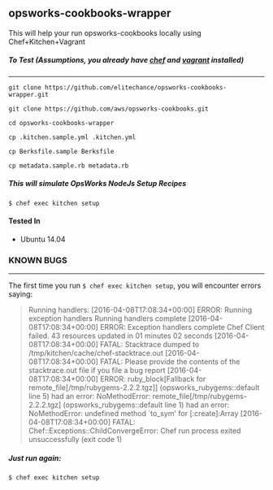 ## opsworks-cookbooks-wrapper

This will help your run opsworks-cookbooks locally using Chef+Kitchen+Vagrant

##### To Test (Assumptions, you already have [chef](https://downloads.chef.io/chef-client/) and [vagrant](https://www.vagrantup.com/downloads.html) installed)
--------------------------------

`git clone https://github.com/elitechance/opsworks-cookbooks-wrapper.git`

`git clone https://github.com/aws/opsworks-cookbooks.git`

`cd opsworks-cookbooks-wrapper`

`cp .kitchen.sample.yml .kitchen.yml`

`cp Berksfile.sample Berksfile`

`cp metadata.sample.rb metadata.rb`

##### This will simulate OpsWorks NodeJs Setup Recipes
`$ chef exec kitchen setup`


#### Tested In
* Ubuntu 14.04

### KNOWN BUGS
----------
The first time you run `$ chef exec kitchen setup`, you will encounter errors saying:

>Running handlers:
[2016-04-08T17:08:34+00:00] ERROR: Running exception handlers
Running handlers complete
[2016-04-08T17:08:34+00:00] ERROR: Exception handlers complete
Chef Client failed. 43 resources updated in 01 minutes 02 seconds
[2016-04-08T17:08:34+00:00] FATAL: Stacktrace dumped to /tmp/kitchen/cache/chef-stacktrace.out
[2016-04-08T17:08:34+00:00] FATAL: Please provide the contents of the stacktrace.out file if you file a bug report
[2016-04-08T17:08:34+00:00] ERROR: ruby_block[Fallback for remote_file[/tmp/rubygems-2.2.2.tgz]] (opsworks_rubygems::default line 5) had an error: NoMethodError: remote_file[/tmp/rubygems-2.2.2.tgz] (opsworks_rubygems::default line 1) had an error: NoMethodError: undefined method `to_sym' for [:create]:Array
[2016-04-08T17:08:34+00:00] FATAL: Chef::Exceptions::ChildConvergeError: Chef run process exited unsuccessfully (exit code 1)

##### Just run again:
`$ chef exec kitchen setup`
